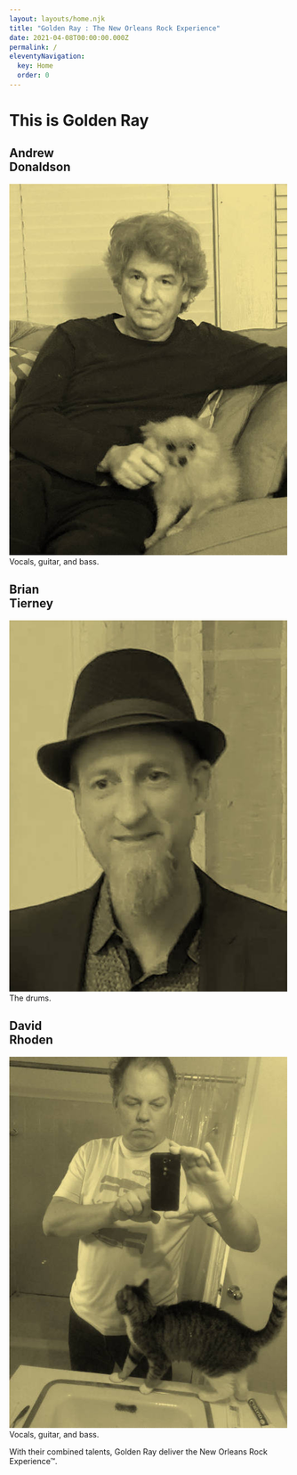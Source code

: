 ```yaml
---
layout: layouts/home.njk
title: "Golden Ray : The New Orleans Rock Experience"
date: 2021-04-08T00:00:00.000Z
permalink: /
eleventyNavigation:
  key: Home
  order: 0
---
```

# This is Golden Ray

<div class="slide">

<div>

## Andrew<br>Donaldson 
![Andrew Donaldson](/static/img/andrew-donaldson-01-tint.jpg "Andrew Donaldson")
Vocals, guitar, and bass.
</div>

<div>

## Brian<br>Tierney
![Brian Tierney](/static/img/brian-tierney-01-tint.jpg "Brian Tierney")
The drums.
</div>

<div>

## David<br>Rhoden 
![David Rhoden](/static/img/david-rhoden-01-tint.jpg "David Rhoden")
Vocals, guitar, and bass.
</div>
</div>

With their combined talents, Golden Ray deliver the New Orleans Rock Experience&trade;.